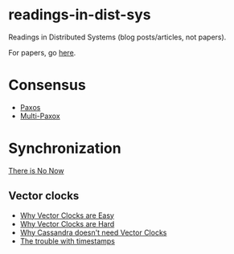 # readings-in-dist-sys
Readings in Distributed Systems (blog posts/articles, not papers).

For papers, go [here](http://christophermeiklejohn.com/distributed/systems/2013/07/12/readings-in-distributed-systems.html).

# Consensus
- [Paxos](http://the-paper-trail.org/blog/consensus-protocols-paxos/)
- [Multi-Paxox](http://amberonrails.com/paxosmulti-paxos-algorithm/)

# Synchronization
[There is No Now](http://queue.acm.org/detail.cfm?id=2745385)

## Vector clocks
- [Why Vector Clocks are Easy](http://basho.com/posts/technical/why-vector-clocks-are-easy/)
- [Why Vector Clocks are Hard](http://basho.com/posts/technical/why-vector-clocks-are-hard/)
- [Why Cassandra doesn't need Vector Clocks](https://www.datastax.com/dev/blog/why-cassandra-doesnt-need-vector-clocks)
- [The trouble with timestamps](https://aphyr.com/posts/299-the-trouble-with-timestamps)
